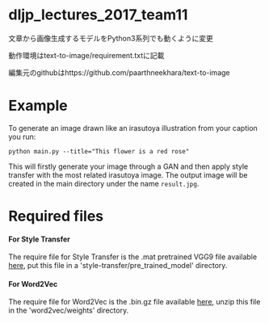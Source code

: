 # dljp_lectures_2017_team11

文章から画像生成するモデルをPython3系列でも動くように変更

動作環境はtext-to-image/requirement.txtに記載

編集元のgithubはhttps://github.com/paarthneekhara/text-to-image

# Example 

To generate an image drawn like an irasutoya illustration from your caption you run:
```
python main.py --title="This flower is a red rose" 
```
This will firstly generate your image through a GAN and then apply style transfer with the most related irasutoya image.
The output image will be created in the main directory under the name ```result.jpg```.

# Required files

#### For Style Transfer
  
  The require file for Style Transfer is the .mat pretrained VGG9 file available [here](http://www.vlfeat.org/matconvnet/models/imagenet-vgg-verydeep-19.mat), put this file in a 'style-transfer/pre_trained_model' directory.

#### For Word2Vec
  The require file for Word2Vec is the .bin.gz file available [here](https://drive.google.com/file/d/0B7XkCwpI5KDYNlNUTTlSS21pQmM/edit?usp=sharing), unzip this file in the 'word2vec/weights' directory.

